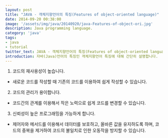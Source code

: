 ```yaml
---
layout: post
title: "JAVA - 객체지향언어의 특징(Features of object-oriented language)"
date: 2014-09-20 00:38:00
image: '/assets/img/java/20140920/java-Features-of-object-ori.jpg'
description: Java programming language.
category: 'java'
tags:
- java
- tutorial
twitter_text: JAVA - 객체지향언어의 특징(Features of object-oriented language).
introduction: 자바(Java)언어의 특징인 객체지향언어 특징에 대해 간단히 설명합니다.
---
```


1. 코드의 재사용성이 높습니다.
  - 새로운 코드를 작성할 때 기존의 코드를 이용하여 쉽게 작성할 수 있습니다.

2. 코드의 관리가 용이합니다.
  - 코드간의 관계를 이용해서 작은 노력으로 쉽게 코드를 변경할 수 있습니다.

3. 신뢰성이 높은 프로그래밍을 가능하게 합니다.
  - 제어자와 메서드를 이용해서 데이터를 보호하고, 올바른 값을 유지하도록 하며, 코드의 중복을 제거하여 코드의 불일치로 인한 오동작을 방지할 수 있습니다.



